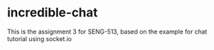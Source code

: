 # incredible-chat

This is the assignment 3 for SENG-513, based on the example for chat tutorial using socket.io   
